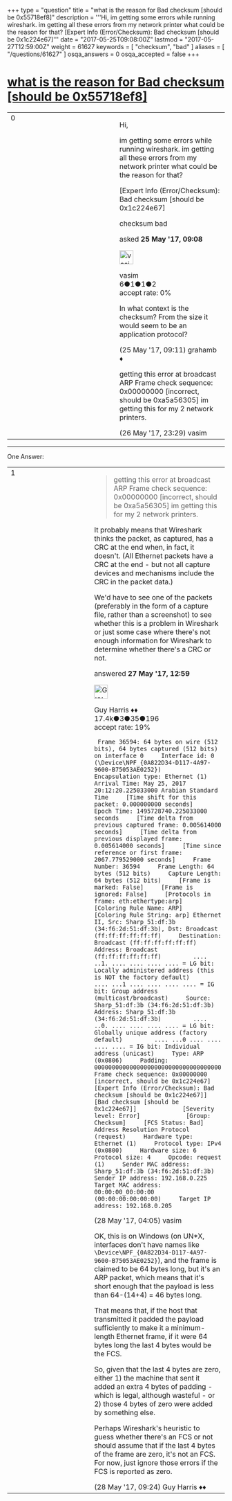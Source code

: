 +++
type = "question"
title = "what is the reason for Bad checksum [should be 0x55718ef8]"
description = '''Hi, im getting some errors while running wireshark. im getting all these errors from my network printer what could be the reason for that? [Expert Info (Error/Checksum): Bad checksum [should be 0x1c224e67]'''
date = "2017-05-25T09:08:00Z"
lastmod = "2017-05-27T12:59:00Z"
weight = 61627
keywords = [ "checksum", "bad" ]
aliases = [ "/questions/61627" ]
osqa_answers = 0
osqa_accepted = false
+++

<div class="headNormal">

# [what is the reason for Bad checksum \[should be 0x55718ef8\]](/questions/61627/what-is-the-reason-for-bad-checksum-should-be-0x55718ef8)

</div>

<div id="main-body">

<div id="askform">

<table id="question-table" style="width:100%;"><colgroup><col style="width: 50%" /><col style="width: 50%" /></colgroup><tbody><tr class="odd"><td style="width: 30px; vertical-align: top"><div class="vote-buttons"><div id="post-61627-score" class="post-score" title="current number of votes">0</div><div id="favorite-count" class="favorite-count"></div></div></td><td><div id="item-right"><div class="question-body"><p>Hi,</p><p>im getting some errors while running wireshark. im getting all these errors from my network printer what could be the reason for that?</p><p>[Expert Info (Error/Checksum): Bad checksum [should be 0x1c224e67]</p></div><div id="question-tags" class="tags-container tags">checksum bad</div><div id="question-controls" class="post-controls"></div><div class="post-update-info-container"><div class="post-update-info post-update-info-user"><p>asked <strong>25 May '17, 09:08</strong></p><img src="https://secure.gravatar.com/avatar/b5f9e52e6130ce40edaac22f2101403a?s=32&amp;d=identicon&amp;r=g" class="gravatar" width="32" height="32" alt="vasim&#39;s gravatar image" /><p>vasim<br />
<span class="score" title="6 reputation points">6</span><span title="1 badges"><span class="badge1">●</span><span class="badgecount">1</span></span><span title="1 badges"><span class="silver">●</span><span class="badgecount">1</span></span><span title="2 badges"><span class="bronze">●</span><span class="badgecount">2</span></span><br />
<span class="accept_rate" title="Rate of the user&#39;s accepted answers">accept rate:</span> <span title="vasim has no accepted answers">0%</span></p></div></div><div id="comments-container-61627" class="comments-container"><span id="61628"></span><div id="comment-61628" class="comment"><div id="post-61628-score" class="comment-score"></div><div class="comment-text"><p>In what context is the checksum? From the size it would seem to be an application protocol?</p></div><div id="comment-61628-info" class="comment-info"><span class="comment-age">(25 May '17, 09:11)</span> grahamb ♦</div></div><span id="61650"></span><div id="comment-61650" class="comment"><div id="post-61650-score" class="comment-score"></div><div class="comment-text"><p>getting this error at broadcast ARP Frame check sequence: 0x00000000 [incorrect, should be 0xa5a56305] im getting this for my 2 network printers.</p></div><div id="comment-61650-info" class="comment-info"><span class="comment-age">(26 May '17, 23:29)</span> vasim</div></div></div><div id="comment-tools-61627" class="comment-tools"></div><div class="clear"></div><div id="comment-61627-form-container" class="comment-form-container"></div><div class="clear"></div></div></td></tr></tbody></table>

------------------------------------------------------------------------

<div class="tabBar">

<span id="sort-top"></span>

<div class="headQuestions">

One Answer:

</div>

</div>

<span id="61660"></span>

<div id="answer-container-61660" class="answer">

<table style="width:100%;"><colgroup><col style="width: 50%" /><col style="width: 50%" /></colgroup><tbody><tr class="odd"><td style="width: 30px; vertical-align: top"><div class="vote-buttons"><div id="post-61660-score" class="post-score" title="current number of votes">1</div></div></td><td><div class="item-right"><div class="answer-body"><blockquote><p>getting this error at broadcast ARP Frame check sequence: 0x00000000 [incorrect, should be 0xa5a56305] im getting this for my 2 network printers.</p></blockquote><p>It probably means that Wireshark thinks the packet, as captured, has a CRC at the end when, in fact, it doesn't. (All Ethernet packets have a CRC at the end - but not all capture devices and mechanisms include the CRC in the packet data.)</p><p>We'd have to see one of the packets (preferably in the form of a capture file, rather than a screenshot) to see whether this is a problem in Wireshark or just some case where there's not enough information for Wireshark to determine whether there's a CRC or not.</p></div><div class="answer-controls post-controls"></div><div class="post-update-info-container"><div class="post-update-info post-update-info-user"><p>answered <strong>27 May '17, 12:59</strong></p><img src="https://secure.gravatar.com/avatar/f93de7000747ab5efb5acd3034b2ebd7?s=32&amp;d=identicon&amp;r=g" class="gravatar" width="32" height="32" alt="Guy%20Harris&#39;s gravatar image" /><p>Guy Harris ♦♦<br />
<span class="score" title="17443 reputation points"><span>17.4k</span></span><span title="3 badges"><span class="badge1">●</span><span class="badgecount">3</span></span><span title="35 badges"><span class="silver">●</span><span class="badgecount">35</span></span><span title="196 badges"><span class="bronze">●</span><span class="badgecount">196</span></span><br />
<span class="accept_rate" title="Rate of the user&#39;s accepted answers">accept rate:</span> <span title="Guy Harris has 216 accepted answers">19%</span></p></div></div><div id="comments-container-61660" class="comments-container"><span id="61668"></span><div id="comment-61668" class="comment"><div id="post-61668-score" class="comment-score"></div><div class="comment-text"><p><code> Frame 36594: 64 bytes on wire (512 bits), 64 bytes captured (512 bits) on interface 0     Interface id: 0 (\Device\NPF_{0A822D34-D117-4A97-9600-B75053AE0252})     Encapsulation type: Ethernet (1)     Arrival Time: May 25, 2017 20:12:20.225033000 Arabian Standard Time     [Time shift for this packet: 0.000000000 seconds]     Epoch Time: 1495728740.225033000 seconds     [Time delta from previous captured frame: 0.005614000 seconds]     [Time delta from previous displayed frame: 0.005614000 seconds]     [Time since reference or first frame: 2067.779529000 seconds]     Frame Number: 36594     Frame Length: 64 bytes (512 bits)     Capture Length: 64 bytes (512 bits)     [Frame is marked: False]     [Frame is ignored: False]     [Protocols in frame: eth:ethertype:arp]     [Coloring Rule Name: ARP]     [Coloring Rule String: arp] Ethernet II, Src: Sharp_51:df:3b (34:f6:2d:51:df:3b), Dst: Broadcast (ff:ff:ff:ff:ff:ff)     Destination: Broadcast (ff:ff:ff:ff:ff:ff)         Address: Broadcast (ff:ff:ff:ff:ff:ff)         .... ..1. .... .... .... .... = LG bit: Locally administered address (this is NOT the factory default)         .... ...1 .... .... .... .... = IG bit: Group address (multicast/broadcast)     Source: Sharp_51:df:3b (34:f6:2d:51:df:3b)         Address: Sharp_51:df:3b (34:f6:2d:51:df:3b)         .... ..0. .... .... .... .... = LG bit: Globally unique address (factory default)         .... ...0 .... .... .... .... = IG bit: Individual address (unicast)     Type: ARP (0x0806)     Padding: 000000000000000000000000000000000000     Frame check sequence: 0x00000000 [incorrect, should be 0x1c224e67]         [Expert Info (Error/Checksum): Bad checksum [should be 0x1c224e67]]             [Bad checksum [should be 0x1c224e67]]             [Severity level: Error]             [Group: Checksum]     [FCS Status: Bad] Address Resolution Protocol (request)     Hardware type: Ethernet (1)     Protocol type: IPv4 (0x0800)     Hardware size: 6     Protocol size: 4     Opcode: request (1)     Sender MAC address: Sharp_51:df:3b (34:f6:2d:51:df:3b)     Sender IP address: 192.168.0.225     Target MAC address: 00:00:00_00:00:00 (00:00:00:00:00:00)     Target IP address: 192.168.0.205</code></p></div><div id="comment-61668-info" class="comment-info"><span class="comment-age">(28 May '17, 04:05)</span> vasim</div></div><span id="61675"></span><div id="comment-61675" class="comment"><div id="post-61675-score" class="comment-score"></div><div class="comment-text"><p>OK, this is on Windows (on UN*X, interfaces don't have names like <code>\Device\NPF_{0A822D34-D117-4A97-9600-B75053AE0252}</code>), and the frame is claimed to be 64 bytes long, but it's an ARP packet, which means that it's short enough that the payload is less than 64-(14+4) = 46 bytes long.</p><p>That means that, if the host that transmitted it padded the payload sufficiently to make it a minimum-length Ethernet frame, if it were 64 bytes long the last 4 bytes would be the FCS.</p><p>So, given that the last 4 bytes are zero, either 1) the machine that sent it added an extra 4 bytes of padding - which is legal, although wasteful - or 2) those 4 bytes of zero were added by something else.</p><p>Perhaps Wireshark's heuristic to guess whether there's an FCS or not should assume that if the last 4 bytes of the frame are zero, it's not an FCS. For now, just ignore those errors if the FCS is reported as zero.</p></div><div id="comment-61675-info" class="comment-info"><span class="comment-age">(28 May '17, 09:24)</span> Guy Harris ♦♦</div></div></div><div id="comment-tools-61660" class="comment-tools"></div><div class="clear"></div><div id="comment-61660-form-container" class="comment-form-container"></div><div class="clear"></div></div></td></tr></tbody></table>

</div>

<div class="paginator-container-left">

</div>

</div>

</div>


